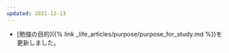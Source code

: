 ```yaml
---
updated: 2021-12-13
---
```

- [勉強の目的]({% link _life_articles/purpose/purpose_for_study.md %})を更新しました。
